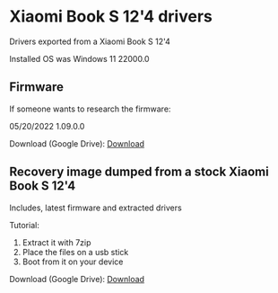 # Xiaomi Book S 12'4 drivers
Drivers exported from a Xiaomi Book S 12'4

Installed OS was Windows 11 22000.0

## Firmware

If someone wants to research the firmware:

05/20/2022 1.09.0.0

Download (Google Drive): [Download](https://drive.google.com/drive/folders/1U7KRF0az6jzwb-yYZUR4WEj-c_Mc8iob)


## Recovery image dumped from a stock Xiaomi Book S 12'4

Includes, latest firmware and extracted drivers

Tutorial:

1. Extract it with 7zip
2. Place the files on a usb stick
3. Boot from it on your device

Download (Google Drive): [Download](https://drive.google.com/file/d/1avynR1Rgea34JPkUz5JWfgQl9ScaMLHR/view?usp=sharing)
